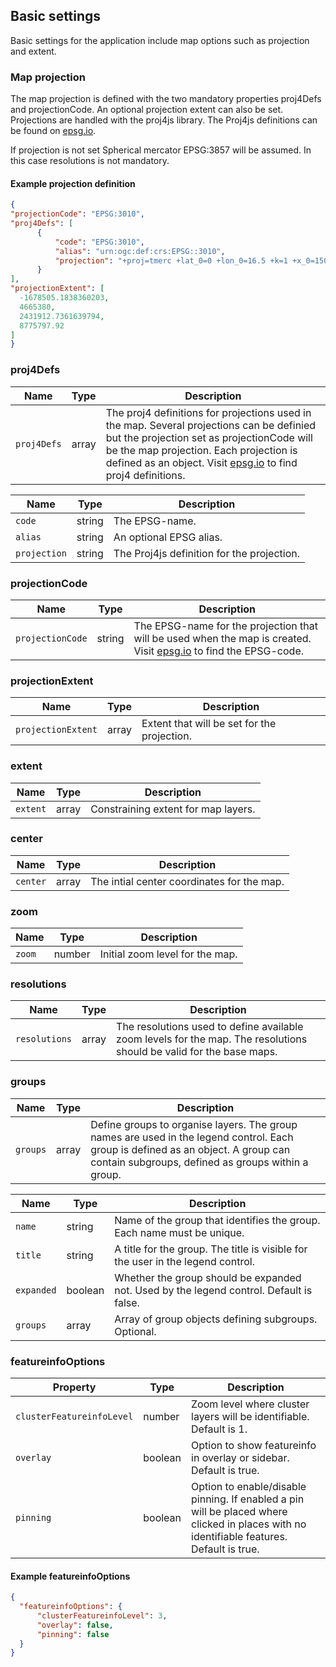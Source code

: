 ## Basic settings

Basic settings for the application include map options such as projection and extent.

### Map projection
The map projection is defined with the two mandatory properties proj4Defs and projectionCode. An optional projection extent can also be set. Projections are handled with the proj4js library. The Proj4js definitions can be found on [epsg.io](http://epsg.io/).

If projection is not set Spherical mercator EPSG:3857 will be assumed. In this case resolutions is not mandatory.

#### Example projection definition

```json
{
"projectionCode": "EPSG:3010",
"proj4Defs": [
      {
          "code": "EPSG:3010",
          "alias": "urn:ogc:def:crs:EPSG::3010",
          "projection": "+proj=tmerc +lat_0=0 +lon_0=16.5 +k=1 +x_0=150000 +y_0=0 +ellps=GRS80 +towgs84=0,0,0,0,0,0,0 +units=m +no_defs"
      }
],
"projectionExtent": [
  -1678505.1838360203,
  4665380,
  2431912.7361639794,
  8775797.92
]
}
```

### proj4Defs

Name | Type | Description
---|---|---
`proj4Defs` | array | The proj4 definitions for projections used in the map. Several projections can be definied but the projection set as projectionCode will be the map projection. Each projection is defined as an object. Visit [epsg.io](http://epsg.io/) to find proj4 definitions.

Name | Type | Description
---|---|---
`code` | string | The EPSG-name.
`alias` | string | An optional EPSG alias.
`projection` | string | The Proj4js definition for the projection.

### projectionCode

Name | Type | Description
---|---|---
`projectionCode` | string | The EPSG-name for the projection that will be used when the map is created. Visit [epsg.io](http://epsg.io/) to find the EPSG-code.

### projectionExtent

Name | Type | Description
---|---|---
`projectionExtent` | array | Extent that will be set for the projection.

### extent

Name | Type | Description
---|---|---
`extent` | array | Constraining extent for map layers.

### center

Name | Type | Description
---|---|---
`center` | array | The intial center coordinates for the map.

### zoom

Name | Type | Description
---|---|---
`zoom` | number | Initial zoom level for the map.

### resolutions

Name | Type | Description
---|---|---
`resolutions` | array | The resolutions used to define available zoom levels for the map. The resolutions should be valid for the base maps.

### groups

Name | Type | Description
---|---|---
`groups` | array | Define groups to organise layers. The group names are used in the legend control. Each group is defined as an object. A group can contain subgroups, defined as groups within a group.

Name | Type | Description
---|---|---
`name` | string | Name of the group that identifies the group. Each name must be unique.
`title` | string | A title for the group. The title is visible for the user in the legend control.
`expanded` | boolean | Whether the group should be expanded not. Used by the legend control. Default is false.
`groups` | array | Array of group objects defining subgroups. Optional.

### featureinfoOptions

Property | Type | Description
---|---|---
`clusterFeatureinfoLevel` | number | Zoom level where cluster layers will be identifiable. Default is 1.
`overlay` | boolean | Option to show featureinfo in overlay or sidebar. Default is true.
`pinning` | boolean | Option to enable/disable pinning. If enabled a pin will be placed where clicked in places with no identifiable features. Default is true.

#### Example featureinfoOptions

```json
{
  "featureinfoOptions": {
      "clusterFeatureinfoLevel": 3,
      "overlay": false,
      "pinning": false
  }
}
```
